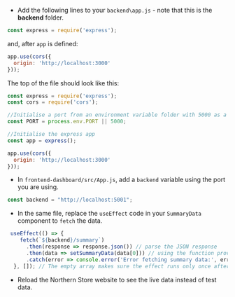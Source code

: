 - Add the following lines to your `backend\app.js` - note that this is the **backend** folder. 

```javascript
const express = require('express');
```

and, after `app` is defined:

```javascript
app.use(cors({
  origin: 'http://localhost:3000'
}));
```

The top of the file should look like this:

```javascript
const express = require('express');
const cors = require('cors');

//Initialise a port from an environment variable folder with 5000 as a failsafe default
const PORT = process.env.PORT || 5000;

//Initialise the express app
const app = express();

app.use(cors({
  origin: 'http://localhost:3000'
}));
```

- In `frontend-dashboard/src/App.js`, add a `backend` variable using the port you are using.

```javascript
const backend = "http://localhost:5001";
```

- In the same file, replace the `useEffect` code in your `SummaryData` component to `fetch` the data.

```jsx
 useEffect(() => {
    fetch(`${backend}/summary`)
      .then(response => response.json()) // parse the JSON response
      .then(data => setSummaryData(data[0])) // using the function provided by useState
      .catch(error => console.error('Error fetching summary data:', error));
  }, []); // The empty array makes sure the effect runs only once after the initial rendering
```

- Reload the Northern Store website to see the live data instead of test data. 
